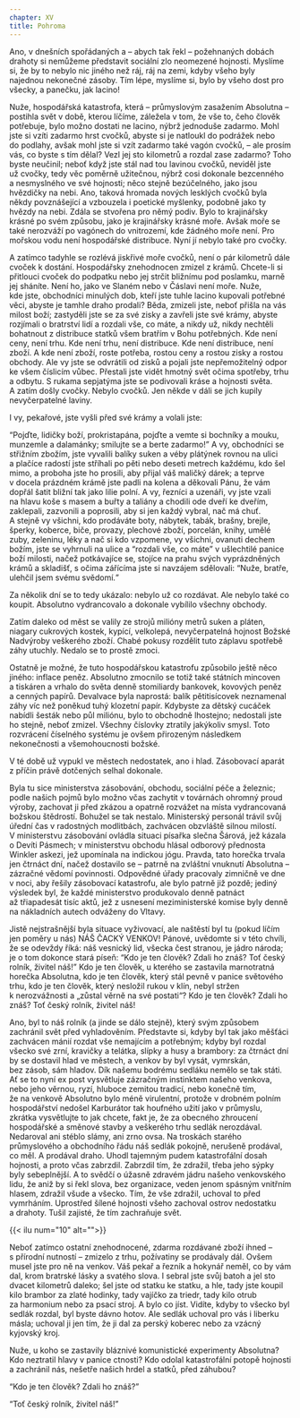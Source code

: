 ```yaml
---
chapter: XV
title: Pohroma
---
```


Ano, v&nbsp;dnešních spořádaných a&nbsp;– abych tak řekl – požehnaných dobách drahoty si nemůžeme představit sociální zlo neomezené hojnosti.
Myslíme si, že&nbsp;by to nebylo nic jiného než ráj, ráj&nbsp;na&nbsp;zemi, kdyby všeho byly najednou nekonečné zásoby.
Tím lépe, myslíme si, bylo by všeho dost pro všecky, a&nbsp;panečku, jak&nbsp;lacino!

Nuže, hospodářská katastrofa, která – průmyslovým zasažením Absolutna – postihla svět v&nbsp;době, kterou líčíme, záležela v&nbsp;tom, že&nbsp;vše to, čeho člověk potřebuje, bylo možno dostati ne lacino, nýbrž jednoduše zadarmo.
Mohl jste si vzíti zadarmo hrst cvočků, abyste si je natloukl do&nbsp;podrážek nebo do&nbsp;podlahy, avšak mohl jste si vzít zadarmo také vagón cvočků, – ale prosím vás, co&nbsp;byste s&nbsp;tím dělal?
Vezl jej sto kilometrů a&nbsp;rozdal zase zadarmo?
Toho byste neučinil; neboť když jste stál nad tou lavinou cvočků, neviděl jste už&nbsp;cvočky, tedy věc poměrně užitečnou, nýbrž cosi dokonale bezcenného a&nbsp;nesmyslného ve&nbsp;své hojnosti; něco stejně bezúčelného, jako jsou hvězdičky na&nbsp;nebi.
Ano, taková hromada nových lesklých cvočků byla někdy povznášející a&nbsp;vzbouzela i&nbsp;poetické myšlenky, podobně jako ty hvězdy na&nbsp;nebi.
Zdála se stvořena pro němý podiv.
Bylo to krajinářsky krásné po&nbsp;svém způsobu, jako je krajinářsky krásné moře.
Avšak moře se také nerozváží po&nbsp;vagónech do&nbsp;vnitrozemí, kde&nbsp;žádného moře není.
Pro mořskou vodu není hospodářské distribuce.
Nyní jí nebylo také pro&nbsp;cvočky.

A&nbsp;zatímco tadyhle se rozlévá jiskřivé moře cvočků, není o&nbsp;pár kilometrů dále cvoček k&nbsp;dostání.
Hospodářsky znehodnocen zmizel z&nbsp;krámů.
Chcete-li si přitlouci cvoček do&nbsp;podpatku nebo jej strčit bližnímu pod poslamku, marně jej sháníte.
Není ho, jako ve&nbsp;Slaném nebo v&nbsp;Čáslavi není moře.
Nuže, kde&nbsp;jste, obchodníci minulých dob, kteří jste tuhle lacino kupovali potřebné věci, abyste je tamhle draho prodali?
Běda, zmizeli jste, neboť přišla na&nbsp;vás milost boží; zastyděli jste se za&nbsp;své zisky a&nbsp;zavřeli jste své krámy, abyste rozjímali o&nbsp;bratrství lidí a&nbsp;rozdali vše, co&nbsp;máte, a&nbsp;nikdy už, nikdy nechtěli bohatnout z&nbsp;distribuce statků všem bratřím v&nbsp;Bohu potřebných.
Kde není ceny, není trhu.
Kde není trhu, není distribuce.
Kde není distribuce, není zboží.
A&nbsp;kde není zboží, roste potřeba, rostou ceny a&nbsp;rostou zisky a&nbsp;rostou obchody.
Ale vy jste se odvrátili od&nbsp;zisků a&nbsp;pojali jste nepřemožitelný odpor ke&nbsp;všem číslicím vůbec.
Přestali jste vidět hmotný svět očima spotřeby, trhu a&nbsp;odbytu.
S&nbsp;rukama sepjatýma jste se podivovali kráse a&nbsp;hojnosti světa.
A&nbsp;zatím došly cvočky.
Nebylo cvočků.
Jen někde v&nbsp;dáli se jich kupily nevyčerpatelné&nbsp;laviny.

I&nbsp;vy, pekařové, jste vyšli před své krámy a&nbsp;volali&nbsp;jste:

<q>Pojďte, lidičky boží, prokristapána, pojďte a&nbsp;vemte si bochníky a&nbsp;mouku, munzemle a&nbsp;dalamánky; smilujte se a&nbsp;berte zadarmo!</q>
A&nbsp;vy, obchodníci se střižním zbožím, jste vyvalili balíky suken a&nbsp;véby plátýnek rovnou na&nbsp;ulici a&nbsp;plačíce radostí jste stříhali po&nbsp;pěti nebo deseti metrech každému, kdo&nbsp;šel mimo, a&nbsp;proboha jste ho prosili, aby&nbsp;přijal váš maličký dárek; a&nbsp;teprve v&nbsp;docela prázdném krámě jste padli na&nbsp;kolena a&nbsp;děkovali Pánu, že&nbsp;vám dopřál šatit bližní tak jako lilie polní.
A&nbsp;vy, řezníci a&nbsp;uzenáři, vy&nbsp;jste vzali na&nbsp;hlavu koše s&nbsp;masem a&nbsp;buřty a&nbsp;taliány a&nbsp;chodili ode dveří ke&nbsp;dveřím, zaklepali, zazvonili a&nbsp;poprosili, aby&nbsp;si jen každý vybral, nač&nbsp;má chuť.
A&nbsp;stejně vy všichni, kdo&nbsp;prodáváte boty, nábytek, tabák, brašny, brejle, šperky, koberce, biče, provazy, plechové zboží, porcelán, knihy, umělé zuby, zeleninu, léky a&nbsp;nač si kdo vzpomene, vy&nbsp;všichni, ovanuti dechem božím, jste se vyhrnuli na&nbsp;ulice a
<q>rozdali vše, co&nbsp;máte</q>
v&nbsp;ušlechtilé panice boží milosti, načež potkávajíce se, stojíce na&nbsp;prahu svých vyprázdněných krámů a&nbsp;skladišť, s&nbsp;očima zářícíma jste si navzájem sdělovali:
<q>Nuže, bratře, ulehčil jsem svému svědomí.</q>

Za&nbsp;několik dní se to tedy ukázalo: nebylo už&nbsp;co rozdávat.
Ale nebylo také co koupit.
Absolutno vydrancovalo a&nbsp;dokonale vybílilo všechny&nbsp;obchody.

Zatím daleko od&nbsp;měst se valily ze&nbsp;strojů milióny metrů suken a&nbsp;pláten, niagary cukrových kostek, kypící, velkolepá, nevyčerpatelná hojnost
Božské Nadvýroby veškerého zboží.
Chabé pokusy rozdělit tuto záplavu spotřebě záhy utuchly.
Nedalo se to prostě&nbsp;zmoci.

Ostatně je možné, že&nbsp;tuto hospodářskou katastrofu způsobilo ještě něco jiného: inflace peněz.
Absolutno zmocnilo se totiž také státních mincoven a&nbsp;tiskáren a&nbsp;vrhalo do&nbsp;světa denně stomiliardy bankovek, kovových peněz a&nbsp;cenných papírů.
Devalvace byla naprostá: balík pětitisícovek neznamenal záhy víc než poněkud tuhý klozetní papír.
Kdybyste za&nbsp;dětský cucáček nabídli šesták nebo půl miliónu, bylo to obchodně lhostejno; nedostali jste ho stejně, neboť zmizel.
Všechny číslovky ztratily jakýkoliv smysl.
Toto rozvrácení číselného systému je ovšem přirozeným následkem nekonečnosti a&nbsp;všemohoucnosti&nbsp;božské.

V&nbsp;té době už&nbsp;vypukl ve&nbsp;městech nedostatek, ano&nbsp;i&nbsp;hlad.
Zásobovací aparát z&nbsp;příčin právě dotčených selhal dokonale.

Byla tu sice ministerstva zásobování, obchodu, sociální péče a&nbsp;železnic; podle našich pojmů bylo možno včas zachytit v&nbsp;továrnách ohromný proud výroby, zachovat ji před zkázou a&nbsp;opatrně rozvážet na&nbsp;místa vydrancovaná božskou štědrostí.
Bohužel se tak nestalo.
Ministerský personál trávil svůj úřední čas v&nbsp;radostných modlitbách, zachvácen obzvláště silnou milostí.
V&nbsp;ministerstvu zásobování ovládla situaci písařka slečna Šárová, jež&nbsp;kázala o&nbsp;Devíti Pásmech; v&nbsp;ministerstvu obchodu hlásal odborový přednosta Winkler askezi, jež&nbsp;upomínala na&nbsp;indickou jógu.
Pravda, tato horečka trvala jen čtrnáct dní, načež dostavilo se – patrně na&nbsp;zvláštní vnuknutí Absolutna – zázračné vědomí povinnosti.
Odpovědné úřady pracovaly zimničně ve&nbsp;dne v&nbsp;noci, aby&nbsp;řešily zásobovací katastrofu, ale&nbsp;bylo patrně již pozdě; jediný výsledek byl, že&nbsp;každé ministerstvo produkovalo denně patnáct až&nbsp;třiapadesát tisíc aktů, jež&nbsp;z&nbsp;usnesení meziministerské komise byly denně na&nbsp;nákladních autech odváženy do&nbsp;Vltavy.

Jistě nejstrašnější byla situace vyživovací, ale&nbsp;naštěstí byl tu (pokud líčím jen poměry u&nbsp;nás) NÁŠ ČACKÝ VENKOV!
Pánové, uvědomte si v&nbsp;této chvíli, že&nbsp;se odevždy říká: náš vesnický lid, všecka čest stranou, je&nbsp;jádro národa; je o&nbsp;tom dokonce stará píseň:
<q>Kdo je ten člověk?
Zdali ho znáš?
Toť český rolník, živitel náš!</q>
Kdo je ten člověk, u&nbsp;kterého se zastavila marnotratná horečka Absolutna, kdo&nbsp;je ten člověk, který stál pevně v&nbsp;panice světového trhu, kdo&nbsp;je ten člověk, který nesložil rukou v&nbsp;klín, nebyl stržen k&nbsp;nerozvážnosti a&nbsp;„zůstal věrně na&nbsp;své postati“?
Kdo je ten člověk?
Zdali ho znáš?
Toť český rolník, živitel&nbsp;náš!

Ano, byl&nbsp;to náš rolník (a&nbsp;jinde se dálo stejně), který svým způsobem zachránil svět před vyhladověním.
Představte si, kdyby byl tak jako měšťáci zachvácen mánií rozdat vše nemajícím a&nbsp;potřebným; kdyby byl rozdal všecko své zrní, kravičky a&nbsp;telátka, slípky a&nbsp;husy a&nbsp;brambory: za&nbsp;čtrnáct dní by se dostavil hlad ve&nbsp;městech, a&nbsp;venkov by byl vysát, vymrskán, bez&nbsp;zásob, sám&nbsp;hladov.
Dík našemu bodrému sedláku nemělo se tak státi.
Ať&nbsp;se to nyní ex post vysvětluje zázračným instinktem našeho venkova, nebo jeho věrnou, ryzí, hluboce zemitou tradicí, nebo konečně tím, že&nbsp;na&nbsp;venkově Absolutno bylo méně virulentní, protože v&nbsp;drobném polním hospodářství nedošel Karburátor tak houfného užití jako v&nbsp;průmyslu, zkrátka vysvětlujte to jak chcete, fakt je, že&nbsp;za&nbsp;obecného zhroucení hospodářské a&nbsp;směnové stavby a&nbsp;veškerého trhu sedlák nerozdával.
Nedaroval ani stéblo slámy, ani&nbsp;zrno ovsa.
Na&nbsp;troskách starého průmyslového a&nbsp;obchodního řádu náš sedlák pokojně, nerušeně prodával, co&nbsp;měl.
A&nbsp;prodával draho.
Uhodl tajemným pudem katastrofální dosah hojnosti, a&nbsp;proto včas zabrzdil.
Zabrzdil tím, že&nbsp;zdražil, třeba jeho sýpky byly sebeplnější.
A&nbsp;to svědčí o&nbsp;úžasně zdravém jádru našeho venkovského lidu, že&nbsp;aniž by si řekl slova, bez&nbsp;organizace, veden jenom spásným vnitřním hlasem, zdražil všude a&nbsp;všecko.
Tím, že&nbsp;vše zdražil, uchoval to před vymrháním.
Uprostřed šílené hojnosti všeho zachoval ostrov nedostatku a&nbsp;drahoty.
Tušil zajisté, že&nbsp;tím zachraňuje&nbsp;svět.

{{< ilu num="10" alt="">}}

Neboť zatímco ostatní znehodnocené, zdarma rozdávané zboží ihned – s&nbsp;přírodní nutností – zmizelo z&nbsp;trhu, požívatiny se prodávaly dál.
Ovšem musel jste pro ně na&nbsp;venkov.
Váš pekař a&nbsp;řezník a&nbsp;hokynář neměl, co&nbsp;by vám dal, krom bratrské lásky a&nbsp;svatého slova.
I&nbsp;sebral jste svůj batoh a&nbsp;jel sto dvacet kilometrů daleko; šel jste od&nbsp;statku ke&nbsp;statku, a&nbsp;hle, tady jste koupil kilo brambor za&nbsp;zlaté hodinky, tady vajíčko za&nbsp;triedr, tady kilo otrub za&nbsp;harmonium nebo za&nbsp;psací stroj.
A&nbsp;bylo co jíst.
Vidíte, kdyby to všecko byl sedlák rozdal, byl&nbsp;byste dávno hotov.
Ale sedlák uchoval pro vás i&nbsp;liberku másla; uchoval ji jen tím, že&nbsp;ji dal za&nbsp;perský koberec nebo za&nbsp;vzácný kyjovský&nbsp;kroj.

Nuže, u&nbsp;koho se zastavily bláznivé komunistické experimenty Absolutna?
Kdo neztratil hlavy v&nbsp;panice ctnosti?
Kdo odolal katastrofální potopě hojnosti a&nbsp;zachránil nás, nešetře našich hrdel a&nbsp;statků, před&nbsp;záhubou?

<q>Kdo je ten člověk?
Zdali ho znáš?</q>

<q>Toť český rolník, živitel náš!</q>
